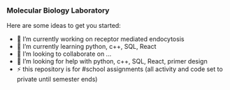 ### Molecular Biology Laboratory

<!--
**ShaojianL/ShaojianL** is a ✨ _special_ ✨ repository because its `README.md` (this file) appears on your GitHub profile.
-->
Here are some ideas to get you started:

- 🔭 I’m currently working on receptor mediated endocytosis
- 🌱 I’m currently learning python, c++, SQL, React
- 👯 I’m looking to collaborate on ...
- 🤔 I’m looking for help with python, c++, SQL, React, primer design
- ⚡ this repository is for #school assignments (all activity and code set to private until semester ends)
